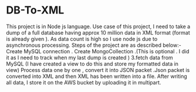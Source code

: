 # DB-To-XML

This project is in Node js language. Use case of this project, I need to take a dump of a full database having approx 10 million data in XML format (format is already given ). As data count is high so I use node js due to asynchronous processing. Steps of the project are as described below:- Create MySQL connection . Create MongoCollection .(This is optional . I did it as I need to track when my last dump is created ) 3.fetch data from MySQL (I have created a view to do this and store my formatted data in view) Process data one by one , convert it into JSON packet .Json packet is converted into XML and then XML has been written into a file. After writing all data, I store it on the AWS bucket by uploading it in multipart.
